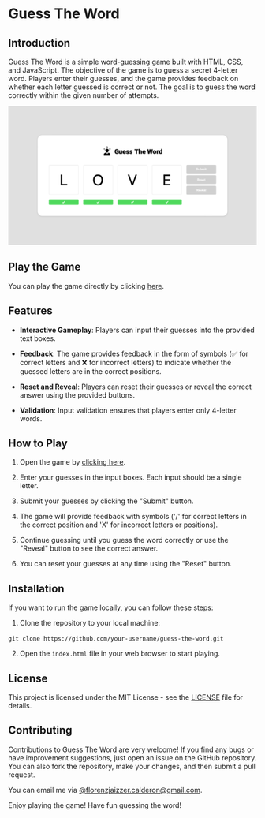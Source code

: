 # Guess The Word

## Introduction

Guess The Word is a simple word-guessing game built with HTML, CSS, and JavaScript. The objective of the game is to guess a secret 4-letter word. Players enter their guesses, and the game provides feedback on whether each letter guessed is correct or not. The goal is to guess the word correctly within the given number of attempts.

![Demo](./img/demo.png)

## Play the Game

You can play the game directly by clicking [here](https://jaizzer.github.io/guess-the-word/).

## Features

- **Interactive Gameplay**: Players can input their guesses into the provided text boxes.

- **Feedback**: The game provides feedback in the form of symbols (✅ for correct letters and ❌ for incorrect letters) to indicate whether the guessed letters are in the correct positions.

- **Reset and Reveal**: Players can reset their guesses or reveal the correct answer using the provided buttons.

- **Validation**: Input validation ensures that players enter only 4-letter words.

## How to Play

1. Open the game by [clicking here](https://jaizzer.github.io/guess-the-word/).

2. Enter your guesses in the input boxes. Each input should be a single letter.

3. Submit your guesses by clicking the "Submit" button.

4. The game will provide feedback with symbols ('/' for correct letters in the correct position and 'X' for incorrect letters or positions).

5. Continue guessing until you guess the word correctly or use the "Reveal" button to see the correct answer.

6. You can reset your guesses at any time using the "Reset" button.

## Installation

If you want to run the game locally, you can follow these steps:

1. Clone the repository to your local machine:

  `git clone https://github.com/your-username/guess-the-word.git`

2. Open the `index.html` file in your web browser to start playing.

## License
This project is licensed under the MIT License - see the [LICENSE](LICENSE) file for details.

## Contributing

Contributions to Guess The Word are very welcome! If you find any bugs or have improvement suggestions, just open an issue on the GitHub repository. You can also fork the repository, make your changes, and then submit a pull request.

You can email me via [@florenzjaizzer.calderon@gmail.com](mailto:florenzjaizzer.calderon@gmail.com).


Enjoy playing the game! Have fun guessing the word!
